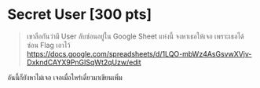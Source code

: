 # Secret User [300 pts]
> เขาลือกันว่ามี User ลับซ่อนอยู่ใน Google Sheet แห่งนี้ จงหาเธอให้เจอ เพราะเธอได้ซ่อน Flag เอาไว้ <br>
> https://docs.google.com/spreadsheets/d/1LQO-mbWz4AsGsvwXVjv-DxkndCAYX9PnGISqWt2qUzw/edit

อันนี้ก็ยังหาไม่เจอ เจอเมื่อไหร่เดี๋ยวมาเขียนเพิ่ม
